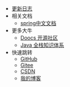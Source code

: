 * [更新日志](CHANGELOG.md)
* 相关文档
  * [spring中文文档](https://springdoc.cn/)
* 更多大牛
  * [Doocs 开源社区](https://doocs.gitee.io/#/README_CN)
  * [Java 全栈知识体系](https://pdai.tech/)
* 快速跳转
  * [GitHub](https://github.com/mg0324/)
  * [Gitee](https://gitee.com/mgang)
  * [CSDN](https://blog.csdn.net/mg0324)
  * [我的博客](http://mg.meiflower.top/mb/)